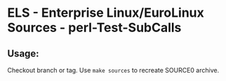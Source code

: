 # ELS - Enterprise Linux/EuroLinux Sources - perl-Test-SubCalls
 
## Usage:
  Checkout branch or tag. Use `make sources` to recreate  SOURCE0 archive.
